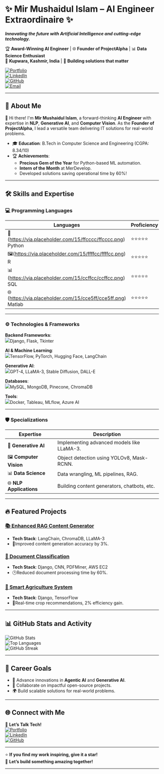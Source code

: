 # ✨ **Mir Mushaidul Islam – AI Engineer Extraordinaire** ✨  

**_Innovating the future with Artificial Intelligence and cutting-edge technology._**

🏆 **Award-Winning AI Engineer** | 🌐 **Founder of ProjectAlpha** | 📊 **Data Science Enthusiast**  
📍 **Kupwara, Kashmir, India** | 🏅 **Building solutions that matter**  

[![Portfolio](https://img.shields.io/badge/Portfolio-Blue?style=for-the-badge&logo=firefox)](https://mushaid.pythonanywhere.com/)  
[![LinkedIn](https://img.shields.io/badge/LinkedIn-Connect-blue?style=for-the-badge&logo=linkedin)](https://linkedin.com/in/mir-mushaid-ul-islam-9160271a2)  
[![GitHub](https://img.shields.io/badge/GitHub-Follow-black?style=for-the-badge&logo=github)](https://github.com/mushaid01)  
[![Email](https://img.shields.io/badge/Email-Contact-red?style=for-the-badge&logo=gmail)](mailto:mir786mushaid@gmail.com)  

---

## 🚀 **About Me**  

👋 Hi there! I'm **Mir Mushaidul Islam**, a forward-thinking **AI Engineer** with expertise in **NLP**, **Generative AI**, and **Computer Vision**. As the **Founder of ProjectAlpha**, I lead a versatile team delivering IT solutions for real-world problems.  

- 🎓 **Education**: B.Tech in Computer Science and Engineering (CGPA: 8.34/10)  
- 🏆 **Achievements**:  
  - **Precious Gem of the Year** for Python-based ML automation.  
  - **Intern of the Month** at MerDevelop.  
  - Developed solutions saving operational time by 60%!  

---

## 🛠️ **Skills and Expertise**  

### 💻 **Programming Languages**  

| Languages         | Proficiency |
|--------------------|-------------|
| 🤖(https://via.placeholder.com/15/ffcccc/ffcccc.png) Python        | ⭐⭐⭐⭐⭐ |
| 🖼️(https://via.placeholder.com/15/ffffcc/ffffcc.png) R             | ⭐⭐⭐⭐⭐ |
| 📊(https://via.placeholder.com/15/ccffcc/ccffcc.png) SQL           | ⭐⭐⭐⭐⭐ |
| 🌐(https://via.placeholder.com/15/cce5ff/cce5ff.png) Matlab        | ⭐⭐⭐⭐⭐ |

---

### ⚙️ **Technologies & Frameworks**  

**Backend Frameworks**:  
![](https://via.placeholder.com/15/ffe6cc/ffe6cc.png)Django, Flask, Tkinter  

**AI & Machine Learning**:  
![](https://via.placeholder.com/15/e6ccff/e6ccff.png)TensorFlow, PyTorch, Hugging Face, LangChain  

**Generative AI**:  
![](https://via.placeholder.com/15/ccff99/ccff99.png)GPT-4, LLaMA-3, Stable Diffusion, DALL-E  

**Databases**:  
![](https://via.placeholder.com/15/ccffff/ccffff.png)MySQL, MongoDB, Pinecone, ChromaDB

**Tools**:  
![](https://via.placeholder.com/15/ffcc99/ffcc99.png)Docker, Tableau, MLflow, Azure AI  

---

### 🛡️ **Specializations**  

| Expertise              | Description                                   |
|------------------------|-----------------------------------------------|
| 🤖 **Generative AI**    | Implementing advanced models like LLaMA-3.   |
| 🖼️ **Computer Vision**  | Object detection using YOLOv8, Mask-RCNN.    |
| 📊 **Data Science**     | Data wrangling, ML pipelines, RAG.           |
| 🌐 **NLP Applications** | Building content generators, chatbots, etc.  |

---

## 🔥 **Featured Projects**  

### **[📚 Enhanced RAG Content Generator](https://github.com/mushaid01)**  
- **Tech Stack**: LangChain, ChromaDB, LLaMA-3  
- 🚀Improved content generation accuracy by 3%.  

### **[📝 Document Classification](https://github.com/mushaid01/Document_Classification)**  
- **Tech Stack**: Django, CNN, PDFMiner, AWS EC2  
- 🕒Reduced document processing time by 60%.  

### **[🌾 Smart Agriculture System](https://github.com/mushaid01)**  
- **Tech Stack**: Django, TensorFlow  
- 🌱Real-time crop recommendations, 2% efficiency gain.  

---

## 📊 **GitHub Stats and Activity**  

![GitHub Stats](https://github-readme-stats.vercel.app/api?username=mushaid01&show_icons=true&theme=radical)  
![Top Languages](https://github-readme-stats.vercel.app/api/top-langs/?username=mushaid01&layout=compact&theme=radical)  
![GitHub Streak](https://github-readme-streak-stats.herokuapp.com/?user=mushaid01&theme=radical)  

---

## 🎯 **Career Goals**  

- 🧠 Advance innovations in **Agentic AI** and **Generative AI**.  
- 🤝 Collaborate on impactful open-source projects.  
- 🌍 Build scalable solutions for real-world problems.  

---

## 🌐 **Connect with Me**  

💬 **Let’s Talk Tech!**  
[![Portfolio](https://img.shields.io/badge/Portfolio-Blue?style=flat-square&logo=firefox)](https://mushaid.pythonanywhere.com/)  
[![LinkedIn](https://img.shields.io/badge/LinkedIn-Connect-blue?style=flat-square&logo=linkedin)](https://linkedin.com/in/mir-mushaid-ul-islam-9160271a2)  
[![GitHub](https://img.shields.io/badge/GitHub-Follow-black?style=flat-square&logo=github)](https://github.com/mushaid01)  

---

⭐ **If you find my work inspiring, give it a star!**  
🚀 **Let’s build something amazing together!**  

--- 
